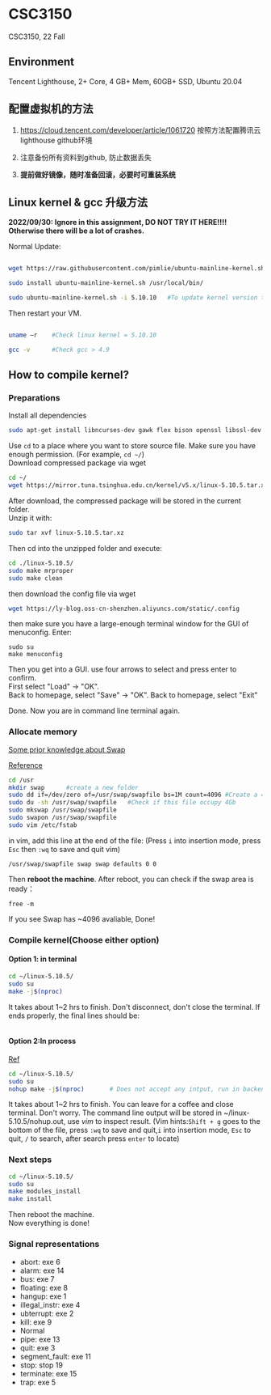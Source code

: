 # CSC3150

CSC3150, 22 Fall

## Environment

Tencent Lighthouse, 2+ Core, 4 GB+ Mem, 60GB+ SSD, Ubuntu 20.04

## 配置虚拟机的方法

1. https://cloud.tencent.com/developer/article/1061720 按照方法配置腾讯云lighthouse github环境

2. 注意备份所有资料到github, 防止数据丢失

3. **提前做好镜像，随时准备回滚，必要时可重装系统**

## Linux kernel & gcc 升级方法

**2022/09/30: Ignore in this assignment, DO NOT TRY IT HERE!!!! Otherwise there will be a lot of crashes.**

Normal Update:

```bash

wget https://raw.githubusercontent.com/pimlie/ubuntu-mainline-kernel.sh/master/ubuntu-mainline-kernel.sh

sudo install ubuntu-mainline-kernel.sh /usr/local/bin/

sudo ubuntu-mainline-kernel.sh -i 5.10.10   #To update kernel version to 5.10.10

```

Then restart your VM.

```bash

uname –r    #Check linux kernel = 5.10.10

gcc -v      #Check gcc > 4.9

```

## How to compile kernel?

### Preparations

Install all dependencies
```bash
sudo apt-get install libncurses-dev gawk flex bison openssl libssl-dev dkms libelf-dev libudev-dev libpci-dev libiberty-dev autoconf llvm dwarves
```
Use `cd` to a place where you want to store source file. Make sure you have enough permission. (For example, `cd ~/`)  
Download compressed package via wget
```bash
cd ~/
wget https://mirror.tuna.tsinghua.edu.cn/kernel/v5.x/linux-5.10.5.tar.xz
```
After download, the compressed package will be stored in the current folder.  
Unzip it with:
```bash
sudo tar xvf linux-5.10.5.tar.xz
```
Then cd into the unzipped folder and execute:
```bash
cd ./linux-5.10.5/
sudo make mrproper
sudo make clean
```
then download the config file via wget
```bash
wget https://ly-blog.oss-cn-shenzhen.aliyuncs.com/static/.config
```

then make sure you have a large-enough terminal window for the GUI of menuconfig. Enter:
```
sudo su
make menuconfig
```
Then you get into a GUI. use four arrows to select and press enter to confirm.  
First select "Load" -> "OK".  
Back to homepage, select "Save" -> "OK".
Back to homepage, select "Exit"  

Done. Now you are in command line terminal again.  

### Allocate memory
[Some prior knowledge about Swap](https://www.cnblogs.com/ultranms/p/9254160.html)   

[Reference](https://cloud.tencent.com/developer/article/1704157)

```bash
cd /usr     
mkdir swap      #create a new folder
sudo dd if=/dev/zero of=/usr/swap/swapfile bs=1M count=4096 #Create a 4-GB memory space fo;e
sudo du -sh /usr/swap/swapfile   #Check if this file occupy 4Gb
sudo mkswap /usr/swap/swapfile
sudo swapon /usr/swap/swapfile
sudo vim /etc/fstab
```

in vim, add this line at the end of the file: (Press `i` into insertion mode, press `Esc` then `:wq` to save and quit vim)  

```
/usr/swap/swapfile swap swap defaults 0 0
```

Then **reboot the machine**.
After reboot, you can check if the swap area is ready：
```
free -m
```
If you see Swap has ~4096 avaliable, Done!

### Compile kernel(Choose either option)

#### Option 1: in terminal

```bash
cd ~/linux-5.10.5/
sudo su
make -j$(nproc)
```
It takes about 1~2 hrs to finish. Don't disconnect, don't close the terminal.
If ends properly, the final lines should be:
```bash

```

#### Option 2:In process
[Ref](https://www.runoob.com/linux/linux-comm-nohup.html)

```bash
cd ~/linux-5.10.5/
sudo su
nohup make -j$(nproc)       # Does not accept any intput, run in backend process, only can be killed by killing pid
```
It takes about 1~2 hrs to finish. You can leave for a coffee and close terminal. Don't worry.
The command line output will be stored in ~/linux-5.10.5/nohup.out, use *vim* to inspect result.
(Vim hints:`Shift + g` goes to the bottom of the file, press `:wq` to save and quit,`i` into insertion mode, `Esc` to quit,  `/` to search, after search press `enter` to locate)

### Next steps

```bash
cd ~/linux-5.10.5/
sudo su
make modules_install
make install
```
Then reboot the machine.  
Now everything is done!


### Signal representations

- abort: exe 6
- alarm: exe 14
- bus: exe 7
- floating: exe 8
- hangup: exe 1
- illegal_instr: exe 4
- ubterrupt: exe 2
- kill: exe 9
- Normal
- pipe: exe 13
- quit: exe 3
- segment_fault: exe 11
- stop: stop 19
- terminate: exe 15
- trap: exe 5



